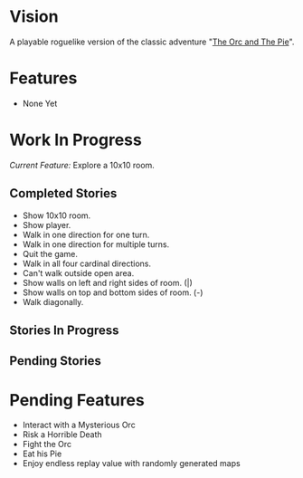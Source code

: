 Vision
======
A playable roguelike version of the classic adventure
"[The Orc and The Pie](http://www.instantdungeon.com/node/4)".

Features
========

* None Yet

Work In Progress
================

*Current Feature:* Explore a 10x10 room.

Completed Stories
-----------------
* Show 10x10 room.
* Show player.
* Walk in one direction for one turn.
* Walk in one direction for multiple turns.
* Quit the game.
* Walk in all four cardinal directions.
* Can't walk outside open area.
* Show walls on left and right sides of room. (|)
* Show walls on top and bottom sides of room. (-)
* Walk diagonally.

Stories In Progress
-------------------

Pending Stories
---------------

Pending Features
================
* Interact with a Mysterious Orc
* Risk a Horrible Death
* Fight the Orc
* Eat his Pie
* Enjoy endless replay value with randomly generated maps

